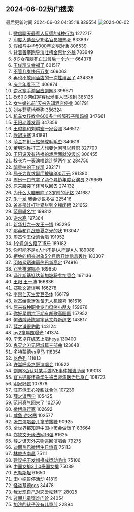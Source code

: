 ## 2024-06-02热门搜索 
最后更新时间 2024-06-02 04:35:18.829554 
![2024-06-02](https://imgs-storage.s3.us-east-005.backblazeb2.com/20240602/2024-06-02.png?versionId=4_z8fbbed132d73df8689c40f13_f119a2973cb3923fd_d20240601_m203518_c005_v0501018_t0045_u01717274118687) 
1. [微信聊天最惹人反感的4种行为](https://s.weibo.com/weibo?q=%23%E5%BE%AE%E4%BF%A1%E8%81%8A%E5%A4%A9%E6%9C%80%E6%83%B9%E4%BA%BA%E5%8F%8D%E6%84%9F%E7%9A%844%E7%A7%8D%E8%A1%8C%E4%B8%BA%23&t=31&band_rank=1&Refer=top) 1272717
1. [印度大选至少19名官员被热死](https://s.weibo.com/weibo?q=%23%E5%8D%B0%E5%BA%A6%E5%A4%A7%E9%80%89%E8%87%B3%E5%B0%9119%E5%90%8D%E5%AE%98%E5%91%98%E8%A2%AB%E7%83%AD%E6%AD%BB%23&t=31&band_rank=2&Refer=top) 833897
1. [假如与中华5000年文明对话](https://s.weibo.com/weibo?q=%23%E5%81%87%E5%A6%82%E4%B8%8E%E4%B8%AD%E5%8D%8E5000%E5%B9%B4%E6%96%87%E6%98%8E%E5%AF%B9%E8%AF%9D%23&t=31&band_rank=3&Refer=top) 806539
1. [背着善宰跑导演吐槽金惠允外貌](https://s.weibo.com/weibo?q=%23%E8%83%8C%E7%9D%80%E5%96%84%E5%AE%B0%E8%B7%91%E5%AF%BC%E6%BC%94%E5%90%90%E6%A7%BD%E9%87%91%E6%83%A0%E5%85%81%E5%A4%96%E8%B2%8C%23&t=31&band_rank=4&Refer=top) 783949
1. [8岁女孩脑死亡过最后一个六一](https://s.weibo.com/weibo?q=%238%E5%B2%81%E5%A5%B3%E5%AD%A9%E8%84%91%E6%AD%BB%E4%BA%A1%E8%BF%87%E6%9C%80%E5%90%8E%E4%B8%80%E4%B8%AA%E5%85%AD%E4%B8%80%23&t=31&band_rank=33&Refer=top) 664378
1. [王俊凯又幸福了](https://s.weibo.com/weibo?q=%E7%8E%8B%E4%BF%8A%E5%87%AF%E5%8F%88%E5%B9%B8%E7%A6%8F%E4%BA%86&t=31&band_rank=5&Refer=top) 601517
1. [不管几岁快乐万岁](https://s.weibo.com/weibo?q=%23%E4%B8%8D%E7%AE%A1%E5%87%A0%E5%B2%81%E5%BF%AB%E4%B9%90%E4%B8%87%E5%B2%81%23&t=31&band_rank=3&Refer=top) 469063
1. [再也不敢用酒店的一次性用品了](https://s.weibo.com/weibo?q=%23%E5%86%8D%E4%B9%9F%E4%B8%8D%E6%95%A2%E7%94%A8%E9%85%92%E5%BA%97%E7%9A%84%E4%B8%80%E6%AC%A1%E6%80%A7%E7%94%A8%E5%93%81%E4%BA%86%23&t=31&band_rank=9&Refer=top) 434336
1. [庆余年看不了](https://s.weibo.com/weibo?q=%23%E5%BA%86%E4%BD%99%E5%B9%B4%E7%9C%8B%E4%B8%8D%E4%BA%86%23&t=31&band_rank=7&Refer=top) 406874
1. [逆水寒手游回应剑网3](https://s.weibo.com/weibo?q=%23%E9%80%86%E6%B0%B4%E5%AF%92%E6%89%8B%E6%B8%B8%E5%9B%9E%E5%BA%94%E5%89%91%E7%BD%913%23&t=31&band_rank=6&Refer=top) 396671
1. [砍60岁网红迎客松涉事人已找到](https://s.weibo.com/weibo?q=%23%E7%A0%8D60%E5%B2%81%E7%BD%91%E7%BA%A2%E8%BF%8E%E5%AE%A2%E6%9D%BE%E6%B6%89%E4%BA%8B%E4%BA%BA%E5%B7%B2%E6%89%BE%E5%88%B0%23&t=31&band_rank=15&Refer=top) 385125
1. [女生婚礼前1天被告知酒店停业](https://s.weibo.com/weibo?q=%23%E5%A5%B3%E7%94%9F%E5%A9%9A%E7%A4%BC%E5%89%8D1%E5%A4%A9%E8%A2%AB%E5%91%8A%E7%9F%A5%E9%85%92%E5%BA%97%E5%81%9C%E4%B8%9A%23&t=31&band_rank=8&Refer=top) 381791
1. [刘亦菲草地牵狗](https://s.weibo.com/weibo?q=%23%E5%88%98%E4%BA%A6%E8%8F%B2%E8%8D%89%E5%9C%B0%E7%89%B5%E7%8B%97%23&t=31&band_rank=17&Refer=top) 356324
1. [机车女孩教会600多个听障孩子叫妈妈](https://s.weibo.com/weibo?q=%23%E6%9C%BA%E8%BD%A6%E5%A5%B3%E5%AD%A9%E6%95%99%E4%BC%9A600%E5%A4%9A%E4%B8%AA%E5%90%AC%E9%9A%9C%E5%AD%A9%E5%AD%90%E5%8F%AB%E5%A6%88%E5%A6%88%23&t=31&band_rank=20&Refer=top) 347661
1. [王阳老婆发声](https://s.weibo.com/weibo?q=%23%E7%8E%8B%E9%98%B3%E8%80%81%E5%A9%86%E5%8F%91%E5%A3%B0%23&t=31&band_rank=11&Refer=top) 347356
1. [王俊凯和刘畊宏一家合照](https://s.weibo.com/weibo?q=%23%E7%8E%8B%E4%BF%8A%E5%87%AF%E5%92%8C%E5%88%98%E7%95%8A%E5%AE%8F%E4%B8%80%E5%AE%B6%E5%90%88%E7%85%A7%23&t=31&band_rank=12&Refer=top) 346512
1. [欧冠决赛](https://s.weibo.com/weibo?q=%E6%AC%A7%E5%86%A0%E5%86%B3%E8%B5%9B&t=31&band_rank=14&Refer=top) 341891
1. [萌兰在树上蛄蛹成毛毛虫](https://s.weibo.com/weibo?q=%23%E8%90%8C%E5%85%B0%E5%9C%A8%E6%A0%91%E4%B8%8A%E8%9B%84%E8%9B%B9%E6%88%90%E6%AF%9B%E6%AF%9B%E8%99%AB%23&t=31&band_rank=10&Refer=top) 340619
1. [董明珠称打工人想要休闲可以辞职](https://s.weibo.com/weibo?q=%23%E8%91%A3%E6%98%8E%E7%8F%A0%E7%A7%B0%E6%89%93%E5%B7%A5%E4%BA%BA%E6%83%B3%E8%A6%81%E4%BC%91%E9%97%B2%E5%8F%AF%E4%BB%A5%E8%BE%9E%E8%81%8C%23&t=31&band_rank=13&Refer=top) 327700
1. [王阳说没有待播的戏后面就没饭吃](https://s.weibo.com/weibo?q=%23%E7%8E%8B%E9%98%B3%E8%AF%B4%E6%B2%A1%E6%9C%89%E5%BE%85%E6%92%AD%E7%9A%84%E6%88%8F%E5%90%8E%E9%9D%A2%E5%B0%B1%E6%B2%A1%E9%A5%AD%E5%90%83%23&t=31&band_rank=16&Refer=top) 306455
1. [校长六一表演唱跳连劈两个叉](https://s.weibo.com/weibo?q=%23%E6%A0%A1%E9%95%BF%E5%85%AD%E4%B8%80%E8%A1%A8%E6%BC%94%E5%94%B1%E8%B7%B3%E8%BF%9E%E5%8A%88%E4%B8%A4%E4%B8%AA%E5%8F%89%23&t=31&band_rank=10&Refer=top) 284750
1. [暗星拍的王俊凯](https://s.weibo.com/weibo?q=%23%E6%9A%97%E6%98%9F%E6%8B%8D%E7%9A%84%E7%8E%8B%E4%BF%8A%E5%87%AF%23&t=31&band_rank=17&Refer=top) 282171
1. [局长为谋求副厅被骗300万元](https://s.weibo.com/weibo?q=%23%E5%B1%80%E9%95%BF%E4%B8%BA%E8%B0%8B%E6%B1%82%E5%89%AF%E5%8E%85%E8%A2%AB%E9%AA%97300%E4%B8%87%E5%85%83%23&t=31&band_rank=26&Refer=top) 281380
1. [周迅一口气拿了两个导协年度女演员](https://s.weibo.com/weibo?q=%23%E5%91%A8%E8%BF%85%E4%B8%80%E5%8F%A3%E6%B0%94%E6%8B%BF%E4%BA%86%E4%B8%A4%E4%B8%AA%E5%AF%BC%E5%8D%8F%E5%B9%B4%E5%BA%A6%E5%A5%B3%E6%BC%94%E5%91%98%23&t=31&band_rank=18&Refer=top) 279669
1. [原来腰突了还可以回去](https://s.weibo.com/weibo?q=%E5%8E%9F%E6%9D%A5%E8%85%B0%E7%AA%81%E4%BA%86%E8%BF%98%E5%8F%AF%E4%BB%A5%E5%9B%9E%E5%8E%BB&t=31&band_rank=19&Refer=top) 274132
1. [为什么大脑删除了3岁前的记忆](https://s.weibo.com/weibo?q=%23%E4%B8%BA%E4%BB%80%E4%B9%88%E5%A4%A7%E8%84%91%E5%88%A0%E9%99%A4%E4%BA%863%E5%B2%81%E5%89%8D%E7%9A%84%E8%AE%B0%E5%BF%86%23&t=31&band_rank=21&Refer=top) 241687
1. [朱一龙 我会少说多做](https://s.weibo.com/weibo?q=%E6%9C%B1%E4%B8%80%E9%BE%99%20%E6%88%91%E4%BC%9A%E5%B0%91%E8%AF%B4%E5%A4%9A%E5%81%9A&t=31&band_rank=19&Refer=top) 225416
1. [爸爸带娃打针紧张到全程闭眼](https://s.weibo.com/weibo?q=%23%E7%88%B8%E7%88%B8%E5%B8%A6%E5%A8%83%E6%89%93%E9%92%88%E7%B4%A7%E5%BC%A0%E5%88%B0%E5%85%A8%E7%A8%8B%E9%97%AD%E7%9C%BC%23&t=31&band_rank=10&Refer=top) 221652
1. [范思辙名字](https://s.weibo.com/weibo?q=%E8%8C%83%E6%80%9D%E8%BE%99%E5%90%8D%E5%AD%97&t=31&band_rank=27&Refer=top) 199812
1. [逆水寒](https://s.weibo.com/weibo?q=%23%E9%80%86%E6%B0%B4%E5%AF%92%23&t=31&band_rank=20&Refer=top) 197364
1. [新华社六一发王一博](https://s.weibo.com/weibo?q=%23%E6%96%B0%E5%8D%8E%E7%A4%BE%E5%85%AD%E4%B8%80%E5%8F%91%E7%8E%8B%E4%B8%80%E5%8D%9A%23&t=31&band_rank=22&Refer=top) 195295
1. [那英和肖战告夏之光的状](https://s.weibo.com/weibo?q=%23%E9%82%A3%E8%8B%B1%E5%92%8C%E8%82%96%E6%88%98%E5%91%8A%E5%A4%8F%E4%B9%8B%E5%85%89%E7%9A%84%E7%8A%B6%23&t=31&band_rank=23&Refer=top) 193047
1. [周杰伦王俊凯合唱](https://s.weibo.com/weibo?q=%E5%91%A8%E6%9D%B0%E4%BC%A6%E7%8E%8B%E4%BF%8A%E5%87%AF%E5%90%88%E5%94%B1&t=31&band_rank=22&Refer=top) 191952
1. [1个月怎么瘦了15斤](https://s.weibo.com/weibo?q=1%E4%B8%AA%E6%9C%88%E6%80%8E%E4%B9%88%E7%98%A6%E4%BA%8615%E6%96%A4&t=31&band_rank=24&Refer=top) 189182
1. [你可能不是e人也不是i人而是A人](https://s.weibo.com/weibo?q=%23%E4%BD%A0%E5%8F%AF%E8%83%BD%E4%B8%8D%E6%98%AFe%E4%BA%BA%E4%B9%9F%E4%B8%8D%E6%98%AFi%E4%BA%BA%E8%80%8C%E6%98%AFA%E4%BA%BA%23&t=31&band_rank=25&Refer=top) 189088
1. [拒绝的相亲对象5个月后开始信息轰炸](https://s.weibo.com/weibo?q=%23%E6%8B%92%E7%BB%9D%E7%9A%84%E7%9B%B8%E4%BA%B2%E5%AF%B9%E8%B1%A15%E4%B8%AA%E6%9C%88%E5%90%8E%E5%BC%80%E5%A7%8B%E4%BF%A1%E6%81%AF%E8%BD%B0%E7%82%B8%23&t=31&band_rank=26&Refer=top) 183307
1. [闵塔鲨晒迪丽热巴新高定](https://s.weibo.com/weibo?q=%23%E9%97%B5%E5%A1%94%E9%B2%A8%E6%99%92%E8%BF%AA%E4%B8%BD%E7%83%AD%E5%B7%B4%E6%96%B0%E9%AB%98%E5%AE%9A%23&t=31&band_rank=28&Refer=top) 174916
1. [邓紫棋演唱会](https://s.weibo.com/weibo?q=%E9%82%93%E7%B4%AB%E6%A3%8B%E6%BC%94%E5%94%B1%E4%BC%9A&t=31&band_rank=29&Refer=top) 169650
1. [泽连斯基抵达新加坡将参加香会](https://s.weibo.com/weibo?q=%23%E6%B3%BD%E8%BF%9E%E6%96%AF%E5%9F%BA%E6%8A%B5%E8%BE%BE%E6%96%B0%E5%8A%A0%E5%9D%A1%E5%B0%86%E5%8F%82%E5%8A%A0%E9%A6%99%E4%BC%9A%23&t=31&band_rank=30&Refer=top) 167136
1. [王阳 王一博](https://s.weibo.com/weibo?q=%E7%8E%8B%E9%98%B3%20%E7%8E%8B%E4%B8%80%E5%8D%9A&t=31&band_rank=31&Refer=top) 166836
1. [郑钦文遭误判](https://s.weibo.com/weibo?q=%E9%83%91%E9%92%A6%E6%96%87%E9%81%AD%E8%AF%AF%E5%88%A4&t=31&band_rank=49&Refer=top) 166278
1. [李惠仁天生爱豆圣体](https://s.weibo.com/weibo?q=%23%E6%9D%8E%E6%83%A0%E4%BB%81%E5%A4%A9%E7%94%9F%E7%88%B1%E8%B1%86%E5%9C%A3%E4%BD%93%23&t=31&band_rank=32&Refer=top) 166179
1. [张杰给歌迷准备无人机惊喜](https://s.weibo.com/weibo?q=%23%E5%BC%A0%E6%9D%B0%E7%BB%99%E6%AD%8C%E8%BF%B7%E5%87%86%E5%A4%87%E6%97%A0%E4%BA%BA%E6%9C%BA%E6%83%8A%E5%96%9C%23&t=31&band_rank=33&Refer=top) 161616
1. [原来有种职业专门逗笑小朋友](https://s.weibo.com/weibo?q=%23%E5%8E%9F%E6%9D%A5%E6%9C%89%E7%A7%8D%E8%81%8C%E4%B8%9A%E4%B8%93%E9%97%A8%E9%80%97%E7%AC%91%E5%B0%8F%E6%9C%8B%E5%8F%8B%23&t=31&band_rank=10&Refer=top) 159676
1. [你好星期六下期有胡歌高圆圆](https://s.weibo.com/weibo?q=%23%E4%BD%A0%E5%A5%BD%E6%98%9F%E6%9C%9F%E5%85%AD%E4%B8%8B%E6%9C%9F%E6%9C%89%E8%83%A1%E6%AD%8C%E9%AB%98%E5%9C%86%E5%9C%86%23&t=31&band_rank=34&Refer=top) 157952
1. [何洁戚薇陈昊宇蔡文静新综艺](https://s.weibo.com/weibo?q=%23%E4%BD%95%E6%B4%81%E6%88%9A%E8%96%87%E9%99%88%E6%98%8A%E5%AE%87%E8%94%A1%E6%96%87%E9%9D%99%E6%96%B0%E7%BB%BC%E8%89%BA%23&t=31&band_rank=35&Refer=top) 143817
1. [薛之谦很豹歉](https://s.weibo.com/weibo?q=%23%E8%96%9B%E4%B9%8B%E8%B0%A6%E5%BE%88%E8%B1%B9%E6%AD%89%23&t=31&band_rank=44&Refer=top) 143124
1. [by2童年照曝光](https://s.weibo.com/weibo?q=by2%E7%AB%A5%E5%B9%B4%E7%85%A7%E6%9B%9D%E5%85%89&t=31&band_rank=36&Refer=top) 141374
1. [宁艺卓在综艺上唱heya](https://s.weibo.com/weibo?q=%23%E5%AE%81%E8%89%BA%E5%8D%93%E5%9C%A8%E7%BB%BC%E8%89%BA%E4%B8%8A%E5%94%B1heya%23&t=31&band_rank=37&Refer=top) 130400
1. [鬼灭之刃无限城篇三部曲](https://s.weibo.com/weibo?q=%E9%AC%BC%E7%81%AD%E4%B9%8B%E5%88%83%E6%97%A0%E9%99%90%E5%9F%8E%E7%AF%87%E4%B8%89%E9%83%A8%E6%9B%B2&t=31&band_rank=38&Refer=top) 123848
1. [多特蒙德vs皇马](https://s.weibo.com/weibo?q=%23%E5%A4%9A%E7%89%B9%E8%92%99%E5%BE%B7vs%E7%9A%87%E9%A9%AC%23&t=31&band_rank=48&Refer=top) 118354
1. [以色列](https://s.weibo.com/weibo?q=%E4%BB%A5%E8%89%B2%E5%88%97&t=31&band_rank=46&Refer=top) 111813
1. [许嵩呼吸之野演唱会](https://s.weibo.com/weibo?q=%E8%AE%B8%E5%B5%A9%E5%91%BC%E5%90%B8%E4%B9%8B%E9%87%8E%E6%BC%94%E5%94%B1%E4%BC%9A&t=31&band_rank=42&Refer=top) 110922
1. [剑网3否认对某手游IVE事件推波助澜](https://s.weibo.com/weibo?q=%23%E5%89%91%E7%BD%913%E5%90%A6%E8%AE%A4%E5%AF%B9%E6%9F%90%E6%89%8B%E6%B8%B8IVE%E4%BA%8B%E4%BB%B6%E6%8E%A8%E6%B3%A2%E5%8A%A9%E6%BE%9C%23&t=31&band_rank=39&Refer=top) 109018
1. [官方通报怀孕学生被当肾病医治后身亡](https://s.weibo.com/weibo?q=%23%E5%AE%98%E6%96%B9%E9%80%9A%E6%8A%A5%E6%80%80%E5%AD%95%E5%AD%A6%E7%94%9F%E8%A2%AB%E5%BD%93%E8%82%BE%E7%97%85%E5%8C%BB%E6%B2%BB%E5%90%8E%E8%BA%AB%E4%BA%A1%23&t=31&band_rank=40&Refer=top) 108723
1. [明家好疯](https://s.weibo.com/weibo?q=%E6%98%8E%E5%AE%B6%E5%A5%BD%E7%96%AF&t=31&band_rank=41&Refer=top) 107876
1. [汪苏泷王心凌甜妹合体](https://s.weibo.com/weibo?q=%23%E6%B1%AA%E8%8B%8F%E6%B3%B7%E7%8E%8B%E5%BF%83%E5%87%8C%E7%94%9C%E5%A6%B9%E5%90%88%E4%BD%93%23&t=31&band_rank=43&Refer=top) 107239
1. [薛之谦西宁](https://s.weibo.com/weibo?q=%E8%96%9B%E4%B9%8B%E8%B0%A6%E8%A5%BF%E5%AE%81&t=31&band_rank=47&Refer=top) 105425
1. [范闲真气回来了](https://s.weibo.com/weibo?q=%E8%8C%83%E9%97%B2%E7%9C%9F%E6%B0%94%E5%9B%9E%E6%9D%A5%E4%BA%86&t=31&band_rank=45&Refer=top) 102750
1. [微博旅行家](https://s.weibo.com/weibo?q=%E5%BE%AE%E5%8D%9A%E6%97%85%E8%A1%8C%E5%AE%B6&t=31&band_rank=47&Refer=top) 102692
1. [咸鱼 逆水寒](https://s.weibo.com/weibo?q=%E5%92%B8%E9%B1%BC%20%E9%80%86%E6%B0%B4%E5%AF%92&t=31&band_rank=50&Refer=top) 102577
1. [张杰演唱会儿童节撒糖](https://s.weibo.com/weibo?q=%23%E5%BC%A0%E6%9D%B0%E6%BC%94%E5%94%B1%E4%BC%9A%E5%84%BF%E7%AB%A5%E8%8A%82%E6%92%92%E7%B3%96%23&t=31&band_rank=50&Refer=top) 90925
1. [全世界都知道中国小孩会做饭了](https://s.weibo.com/weibo?q=%23%E5%85%A8%E4%B8%96%E7%95%8C%E9%83%BD%E7%9F%A5%E9%81%93%E4%B8%AD%E5%9B%BD%E5%B0%8F%E5%AD%A9%E4%BC%9A%E5%81%9A%E9%A5%AD%E4%BA%86%23&t=31&band_rank=25&Refer=top) 83664
1. [郑钦文无缘法网16强](https://s.weibo.com/weibo?q=%23%E9%83%91%E9%92%A6%E6%96%87%E6%97%A0%E7%BC%98%E6%B3%95%E7%BD%9116%E5%BC%BA%23&t=31&band_rank=23&Refer=top) 81625
1. [薛之谦天外来物巡回演唱会](https://s.weibo.com/weibo?q=%23%E8%96%9B%E4%B9%8B%E8%B0%A6%E5%A4%A9%E5%A4%96%E6%9D%A5%E7%89%A9%E5%B7%A1%E5%9B%9E%E6%BC%94%E5%94%B1%E4%BC%9A%23&t=31&band_rank=29&Refer=top) 79275
1. [迪丽热巴微博生日惊喜](https://s.weibo.com/weibo?q=%23%E8%BF%AA%E4%B8%BD%E7%83%AD%E5%B7%B4%E5%BE%AE%E5%8D%9A%E7%94%9F%E6%97%A5%E6%83%8A%E5%96%9C%23&t=31&band_rank=45&Refer=top) 75113
1. [林俊杰南昌](https://s.weibo.com/weibo?q=%E6%9E%97%E4%BF%8A%E6%9D%B0%E5%8D%97%E6%98%8C&t=31&band_rank=46&Refer=top) 75111
1. [建议把干发帽换成运动毛巾](https://s.weibo.com/weibo?q=%23%E5%BB%BA%E8%AE%AE%E6%8A%8A%E5%B9%B2%E5%8F%91%E5%B8%BD%E6%8D%A2%E6%88%90%E8%BF%90%E5%8A%A8%E6%AF%9B%E5%B7%BE%23&t=31&band_rank=47&Refer=top) 75106
1. [中国女排3比0泰国女排](https://s.weibo.com/weibo?q=%23%E4%B8%AD%E5%9B%BD%E5%A5%B3%E6%8E%923%E6%AF%940%E6%B3%B0%E5%9B%BD%E5%A5%B3%E6%8E%92%23&t=31&band_rank=50&Refer=top) 75089
1. [巴勒斯坦](https://s.weibo.com/weibo?q=%E5%B7%B4%E5%8B%92%E6%96%AF%E5%9D%A6&t=31&band_rank=50&Refer=top) 61650
1. [田小娟暂停活动](https://s.weibo.com/weibo?q=%23%E7%94%B0%E5%B0%8F%E5%A8%9F%E6%9A%82%E5%81%9C%E6%B4%BB%E5%8A%A8%23&t=31&band_rank=44&Refer=top) 41819
1. [怪盗基德cos](https://s.weibo.com/weibo?q=%E6%80%AA%E7%9B%97%E5%9F%BA%E5%BE%B7cos&t=31&band_rank=49&Refer=top) 34478
1. [我发现自己对恋爱祛魅了](https://s.weibo.com/weibo?q=%23%E6%88%91%E5%8F%91%E7%8E%B0%E8%87%AA%E5%B7%B1%E5%AF%B9%E6%81%8B%E7%88%B1%E7%A5%9B%E9%AD%85%E4%BA%86%23&t=31&band_rank=49&Refer=top) 28025
1. [过期儿童疑难门诊](https://s.weibo.com/weibo?q=%E8%BF%87%E6%9C%9F%E5%84%BF%E7%AB%A5%E7%96%91%E9%9A%BE%E9%97%A8%E8%AF%8A&t=31&band_rank=50&Refer=top) 24054
1. [加沙的孩子没有儿童节](https://s.weibo.com/weibo?q=%23%E5%8A%A0%E6%B2%99%E7%9A%84%E5%AD%A9%E5%AD%90%E6%B2%A1%E6%9C%89%E5%84%BF%E7%AB%A5%E8%8A%82%23&t=31&band_rank=40&Refer=top) 22894
